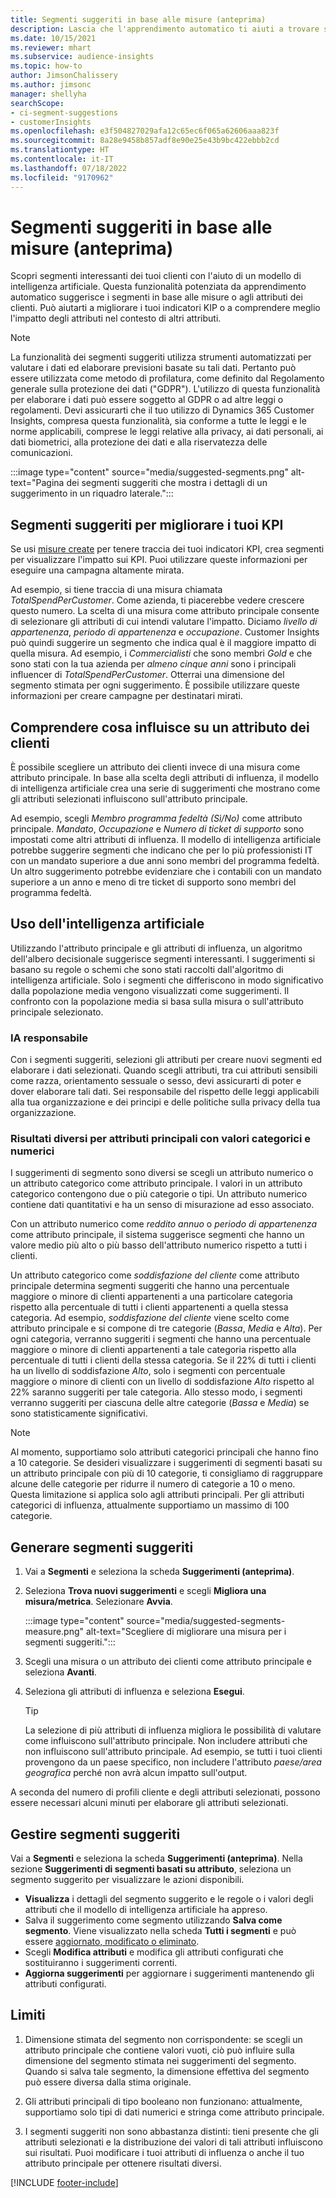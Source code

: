 ```yaml
---
title: Segmenti suggeriti in base alle misure (anteprima)
description: Lascia che l'apprendimento automatico ti aiuti a trovare segmenti nuovi e interessanti in base agli attributi dei clienti.
ms.date: 10/15/2021
ms.reviewer: mhart
ms.subservice: audience-insights
ms.topic: how-to
author: JimsonChalissery
ms.author: jimsonc
manager: shellyha
searchScope:
- ci-segment-suggestions
- customerInsights
ms.openlocfilehash: e3f504827029afa12c65ec6f065a62606aaa823f
ms.sourcegitcommit: 8a28e9458b857adf8e90e25e43b9bc422ebbb2cd
ms.translationtype: HT
ms.contentlocale: it-IT
ms.lasthandoff: 07/18/2022
ms.locfileid: "9170962"
---
```

# <a name="suggested-segments-based-on-measures-preview"></a>Segmenti suggeriti in base alle misure (anteprima)

Scopri segmenti interessanti dei tuoi clienti con l'aiuto di un modello di intelligenza artificiale. Questa funzionalità potenziata da apprendimento automatico suggerisce i segmenti in base alle misure o agli attributi dei clienti. Può aiutarti a migliorare i tuoi indicatori KIP o a comprendere meglio l'impatto degli attributi nel contesto di altri attributi.

> [!NOTE]
> La funzionalità dei segmenti suggeriti utilizza strumenti automatizzati per valutare i dati ed elaborare previsioni basate su tali dati. Pertanto può essere utilizzata come metodo di profilatura, come definito dal Regolamento generale sulla protezione dei dati ("GDPR"). L'utilizzo di questa funzionalità per elaborare i dati può essere soggetto al GDPR o ad altre leggi o regolamenti. Devi assicurarti che il tuo utilizzo di Dynamics 365 Customer Insights, compresa questa funzionalità, sia conforme a tutte le leggi e le norme applicabili, comprese le leggi relative alla privacy, ai dati personali, ai dati biometrici, alla protezione dei dati e alla riservatezza delle comunicazioni.

:::image type="content" source="media/suggested-segments.png" alt-text="Pagina dei segmenti suggeriti che mostra i dettagli di un suggerimento in un riquadro laterale.":::

## <a name="suggested-segments-to-improve-your-kpis"></a>Segmenti suggeriti per migliorare i tuoi KPI

Se usi [misure create](measures.md) per tenere traccia dei tuoi indicatori KPI, crea segmenti per visualizzare l'impatto sui KPI. Puoi utilizzare queste informazioni per eseguire una campagna altamente mirata.

Ad esempio, si tiene traccia di una misura chiamata *TotalSpendPerCustomer*. Come azienda, ti piacerebbe vedere crescere questo numero. La scelta di una misura come attributo principale consente di selezionare gli attributi di cui intendi valutare l'impatto. Diciamo *livello di appartenenza*, *periodo di appartenenza* e *occupazione*. Customer Insights può quindi suggerire un segmento che indica qual è il maggiore impatto di quella misura. Ad esempio, i *Commercialisti* che sono membri *Gold* e che sono stati con la tua azienda per *almeno cinque anni* sono i principali influencer di *TotalSpendPerCustomer*. Otterrai una dimensione del segmento stimata per ogni suggerimento. È possibile utilizzare queste informazioni per creare campagne per destinatari mirati.

## <a name="understand-what-influences-a-customer-attribute"></a>Comprendere cosa influisce su un attributo dei clienti

È possibile scegliere un attributo dei clienti invece di una misura come attributo principale. In base alla scelta degli attributi di influenza, il modello di intelligenza artificiale crea una serie di suggerimenti che mostrano come gli attributi selezionati influiscono sull'attributo principale.

Ad esempio, scegli *Membro programma fedeltà (Sì/No)* come attributo principale. *Mandato*, *Occupazione* e *Numero di ticket di supporto* sono impostati come altri attributi di influenza. Il modello di intelligenza artificiale potrebbe suggerire segmenti che indicano che per lo più professionisti IT con un mandato superiore a due anni sono membri del programma fedeltà. Un altro suggerimento potrebbe evidenziare che i contabili con un mandato superiore a un anno e meno di tre ticket di supporto sono membri del programma fedeltà.

## <a name="artificial-intelligence-usage"></a>Uso dell'intelligenza artificiale

Utilizzando l'attributo principale e gli attributi di influenza, un algoritmo dell'albero decisionale suggerisce segmenti interessanti. I suggerimenti si basano su regole o schemi che sono stati raccolti dall'algoritmo di intelligenza artificiale. Solo i segmenti che differiscono in modo significativo dalla popolazione media vengono visualizzati come suggerimenti. Il confronto con la popolazione media si basa sulla misura o sull'attributo principale selezionato.

### <a name="responsible-ai"></a>IA responsabile

Con i segmenti suggeriti, selezioni gli attributi per creare nuovi segmenti ed elaborare i dati selezionati. Quando scegli attributi, tra cui attributi sensibili come razza, orientamento sessuale o sesso, devi assicurarti di poter e dover elaborare tali dati. Sei responsabile del rispetto delle leggi applicabili alla tua organizzazione e dei principi e delle politiche sulla privacy della tua organizzazione.

### <a name="different-results-for-primary-attributes-with-categorical-and-numeric-values"></a>Risultati diversi per attributi principali con valori categorici e numerici

I suggerimenti di segmento sono diversi se scegli un attributo numerico o un attributo categorico come attributo principale. I valori in un attributo categorico contengono due o più categorie o tipi. Un attributo numerico contiene dati quantitativi e ha un senso di misurazione ad esso associato.

Con un attributo numerico come *reddito annuo* o *periodo di appartenenza* come attributo principale, il sistema suggerisce segmenti che hanno un valore medio più alto o più basso dell'attributo numerico rispetto a tutti i clienti.

Un attributo categorico come *soddisfazione del cliente* come attributo principale determina segmenti suggeriti che hanno una percentuale maggiore o minore di clienti appartenenti a una particolare categoria rispetto alla percentuale di tutti i clienti appartenenti a quella stessa categoria. Ad esempio, *soddisfazione del cliente* viene scelto come attributo principale e si compone di tre categorie (*Bassa*, *Media* e *Alta*). Per ogni categoria, verranno suggeriti i segmenti che hanno una percentuale maggiore o minore di clienti appartenenti a tale categoria rispetto alla percentuale di tutti i clienti della stessa categoria. Se il 22% di tutti i clienti ha un livello di soddisfazione *Alto*, solo i segmenti con percentuale maggiore o minore di clienti con un livello di soddisfazione *Alto* rispetto al 22% saranno suggeriti per tale categoria. Allo stesso modo, i segmenti verranno suggeriti per ciascuna delle altre categorie (*Bassa* e *Media*) se sono statisticamente significativi.

> [!NOTE]
> Al momento, supportiamo solo attributi categorici principali che hanno fino a 10 categorie. Se desideri visualizzare i suggerimenti di segmenti basati su un attributo principale con più di 10 categorie, ti consigliamo di raggruppare alcune delle categorie per ridurre il numero di categorie a 10 o meno. Questa limitazione si applica solo agli attributi principali. Per gli attributi categorici di influenza, attualmente supportiamo un massimo di 100 categorie.

## <a name="generate-suggested-segments"></a>Generare segmenti suggeriti

1. Vai a **Segmenti** e seleziona la scheda **Suggerimenti (anteprima)**.

1. Seleziona **Trova nuovi suggerimenti** e scegli **Migliora una misura/metrica**. Selezionare **Avvia**.

   :::image type="content" source="media/suggested-segments-measure.png" alt-text="Scegliere di migliorare una misura per i segmenti suggeriti.":::

1. Scegli una misura o un attributo dei clienti come attributo principale e seleziona **Avanti**.

1. Seleziona gli attributi di influenza e seleziona **Esegui**.

   > [!TIP]
   > La selezione di più attributi di influenza migliora le possibilità di valutare come influiscono sull'attributo principale. Non includere attributi che non influiscono sull'attributo principale. Ad esempio, se tutti i tuoi clienti provengono da un paese specifico, non includere l'attributo *paese/area geografica* perché non avrà alcun impatto sull'output.

A seconda del numero di profili cliente e degli attributi selezionati, possono essere necessari alcuni minuti per elaborare gli attributi selezionati.

## <a name="manage-suggested-segments"></a>Gestire segmenti suggeriti

Vai a **Segmenti** e seleziona la scheda **Suggerimenti (anteprima)**. Nella sezione **Suggerimenti di segmenti basati su attributo**, seleziona un segmento suggerito per visualizzare le azioni disponibili.

- **Visualizza** i dettagli del segmento suggerito e le regole o i valori degli attributi che il modello di intelligenza artificiale ha appreso.
- Salva il suggerimento come segmento utilizzando **Salva come segmento**. Viene visualizzato nella scheda **Tutti i segmenti** e può essere [aggiornato, modificato o eliminato](segments.md).
- Scegli **Modifica attributi** e modifica gli attributi configurati che sostituiranno i suggerimenti correnti.
- **Aggiorna suggerimenti** per aggiornare i suggerimenti mantenendo gli attributi configurati.

## <a name="limitations"></a>Limiti

1. Dimensione stimata del segmento non corrispondente: se scegli un attributo principale che contiene valori vuoti, ciò può influire sulla dimensione del segmento stimata nei suggerimenti del segmento. Quando si salva tale segmento, la dimensione effettiva del segmento può essere diversa dalla stima originale.

2. Gli attributi principali di tipo booleano non funzionano: attualmente, supportiamo solo tipi di dati numerici e stringa come attributo principale.

3. I segmenti suggeriti non sono abbastanza distinti: tieni presente che gli attributi selezionati e la distribuzione dei valori di tali attributi influiscono sui risultati. Puoi modificare i tuoi attributi di influenza o anche il tuo attributo principale per ottenere risultati diversi.

[!INCLUDE [footer-include](includes/footer-banner.md)]